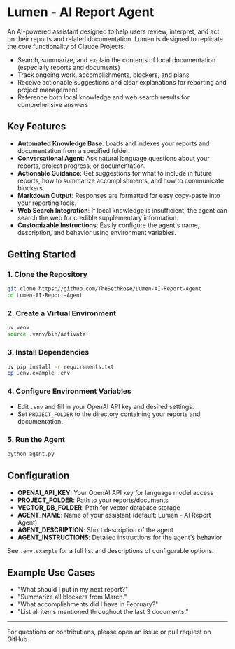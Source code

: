 # Lumen - AI Report Agent

An AI-powered assistant designed to help users review, interpret, and act on their reports and related documentation. Lumen is designed to replicate the core functionality of Claude Projects.

- Search, summarize, and explain the contents of local documentation (especially reports and documents)
- Track ongoing work, accomplishments, blockers, and plans
- Receive actionable suggestions and clear explanations for reporting and project management
- Reference both local knowledge and web search results for comprehensive answers

## Key Features

- **Automated Knowledge Base**: Loads and indexes your reports and documentation from a specified folder.
- **Conversational Agent**: Ask natural language questions about your reports, project progress, or documentation.
- **Actionable Guidance**: Get suggestions for what to include in future reports, how to summarize accomplishments, and how to communicate blockers.
- **Markdown Output**: Responses are formatted for easy copy-paste into your reporting tools.
- **Web Search Integration**: If local knowledge is insufficient, the agent can search the web for credible supplementary information.
- **Customizable Instructions**: Easily configure the agent's name, description, and behavior using environment variables.

## Getting Started

### 1. Clone the Repository
```bash
git clone https://github.com/TheSethRose/Lumen-AI-Report-Agent
cd Lumen-AI-Report-Agent
```

### 2. Create a Virtual Environment
```bash
uv venv
source .venv/bin/activate
```

### 3. Install Dependencies
```bash
uv pip install -r requirements.txt
cp .env.example .env
```

### 4. Configure Environment Variables
- Edit `.env` and fill in your OpenAI API key and desired settings.
- Set `PROJECT_FOLDER` to the directory containing your reports and documentation.

### 5. Run the Agent
```bash
python agent.py
```

## Configuration
- **OPENAI_API_KEY**: Your OpenAI API key for language model access
- **PROJECT_FOLDER**: Path to your reports/documents
- **VECTOR_DB_FOLDER**: Path for vector database storage
- **AGENT_NAME**: Name of your assistant (default: Lumen - AI Report Agent)
- **AGENT_DESCRIPTION**: Short description of the agent
- **AGENT_INSTRUCTIONS**: Detailed instructions for the agent's behavior

See `.env.example` for a full list and descriptions of configurable options.

## Example Use Cases
- "What should I put in my next report?"
- "Summarize all blockers from March."
- "What accomplishments did I have in February?"
- "List all items mentioned throughout the last 3 documents."

---

For questions or contributions, please open an issue or pull request on GitHub.

